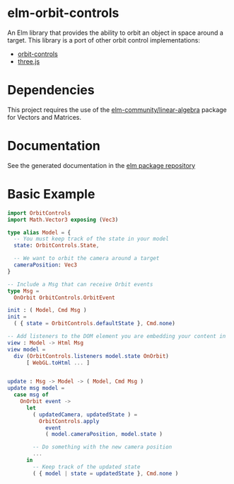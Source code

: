 # elm-orbit-controls
An Elm library that provides the ability to orbit an object in space around a target.  This library is a port of other orbit control implementations:

* [orbit-controls](https://github.com/Jam3/orbit-controls)
* [three.js](https://github.com/mrdoob/three.js/blob/dev/examples/js/controls/OrbitControls.js)

# Dependencies

This project requires the use of the  [elm-community/linear-algebra](https://github.com/elm-community/linear-algebra) package for Vectors and Matrices.

# Documentation

See the generated documentation in the [elm package repository](http://package.elm-lang.org/packages/seanpile/elm-orbit-controls/latest)

# Basic Example

```elm
import OrbitControls
import Math.Vector3 exposing (Vec3)

type alias Model = {
  -- You must keep track of the state in your model
  state: OrbitControls.State,

  -- We want to orbit the camera around a target
  cameraPosition: Vec3
}

-- Include a Msg that can receive Orbit events
type Msg =
  OnOrbit OrbitControls.OrbitEvent

init : ( Model, Cmd Msg )
init =
  ( { state = OrbitControls.defaultState }, Cmd.none)

-- Add listeners to the DOM element you are embedding your content in
view : Model -> Html Msg
view model =
  div (OrbitControls.listeners model.state OnOrbit)
      [ WebGL.toHtml ... ]


update : Msg -> Model -> ( Model, Cmd Msg )
update msg model =
  case msg of
    OnOrbit event ->
      let
        ( updatedCamera, updatedState ) =
          OrbitControls.apply
            event
            ( model.cameraPosition, model.state )

        -- Do something with the new camera position
        ...
      in
        -- Keep track of the updated state
        ( { model | state = updatedState }, Cmd.none )


```
